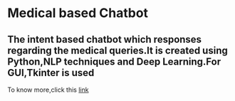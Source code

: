 # Medical based Chatbot
## The intent based chatbot which responses regarding the medical queries.It is created using Python,NLP techniques and Deep Learning.For GUI,Tkinter is used
To know more,click this [link](https://github.com/sanjay-prakash/medical_based_chatbot)
